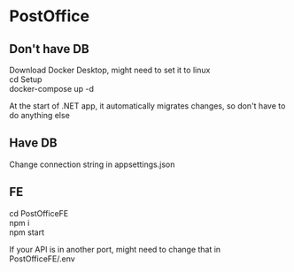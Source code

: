 # PostOffice  
## Don't have DB  
Download Docker Desktop, might need to set it to linux  
cd Setup  
docker-compose up -d  



At the start of .NET app, it automatically migrates changes, so don't have to do anything else  
## Have DB  
Change connection string in appsettings.json  

## FE  
cd PostOfficeFE  
npm i  
npm start  


If your API is in another port, might need to change that in PostOfficeFE/.env
